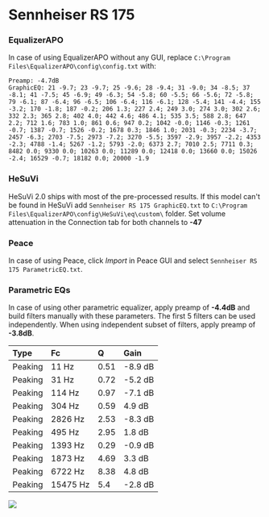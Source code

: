 # Sennheiser RS 175

### EqualizerAPO
In case of using EqualizerAPO without any GUI, replace `C:\Program Files\EqualizerAPO\config\config.txt`
with:
```
Preamp: -4.7dB
GraphicEQ: 21 -9.7; 23 -9.7; 25 -9.6; 28 -9.4; 31 -9.0; 34 -8.5; 37 -8.1; 41 -7.5; 45 -6.9; 49 -6.3; 54 -5.8; 60 -5.5; 66 -5.6; 72 -5.8; 79 -6.1; 87 -6.4; 96 -6.5; 106 -6.4; 116 -6.1; 128 -5.4; 141 -4.4; 155 -3.2; 170 -1.8; 187 -0.2; 206 1.3; 227 2.4; 249 3.0; 274 3.0; 302 2.6; 332 2.3; 365 2.8; 402 4.0; 442 4.6; 486 4.1; 535 3.5; 588 2.8; 647 2.2; 712 1.6; 783 1.0; 861 0.6; 947 0.2; 1042 -0.0; 1146 -0.3; 1261 -0.7; 1387 -0.7; 1526 -0.2; 1678 0.3; 1846 1.0; 2031 -0.3; 2234 -3.7; 2457 -6.3; 2703 -7.5; 2973 -7.2; 3270 -5.5; 3597 -2.9; 3957 -2.2; 4353 -2.3; 4788 -1.4; 5267 -1.2; 5793 -2.0; 6373 2.7; 7010 2.5; 7711 0.3; 8482 0.0; 9330 0.0; 10263 0.0; 11289 0.0; 12418 0.0; 13660 0.0; 15026 -2.4; 16529 -0.7; 18182 0.0; 20000 -1.9
```

### HeSuVi
HeSuVi 2.0 ships with most of the pre-processed results. If this model can't be found in HeSuVi add
`Sennheiser RS 175 GraphicEQ.txt` to `C:\Program Files\EqualizerAPO\config\HeSuVi\eq\custom\` folder.
Set volume attenuation in the Connection tab for both channels to **-47**

### Peace
In case of using Peace, click *Import* in Peace GUI and select `Sennheiser RS 175 ParametricEQ.txt`.

### Parametric EQs
In case of using other parametric equalizer, apply preamp of **-4.4dB** and build filters manually
with these parameters. The first 5 filters can be used independently.
When using independent subset of filters, apply preamp of **-3.8dB**.

| Type    | Fc       |    Q | Gain    |
|:--------|:---------|:-----|:--------|
| Peaking | 11 Hz    | 0.51 | -8.9 dB |
| Peaking | 31 Hz    | 0.72 | -5.2 dB |
| Peaking | 114 Hz   | 0.97 | -7.1 dB |
| Peaking | 304 Hz   | 0.59 | 4.9 dB  |
| Peaking | 2826 Hz  | 2.53 | -8.3 dB |
| Peaking | 495 Hz   | 2.95 | 1.8 dB  |
| Peaking | 1393 Hz  | 0.29 | -0.9 dB |
| Peaking | 1873 Hz  | 4.69 | 3.3 dB  |
| Peaking | 6722 Hz  | 8.38 | 4.8 dB  |
| Peaking | 15475 Hz | 5.4  | -2.8 dB |

![](https://raw.githubusercontent.com/jaakkopasanen/AutoEq/master/results/rtings/avg/Sennheiser%20RS%20175/Sennheiser%20RS%20175.png)